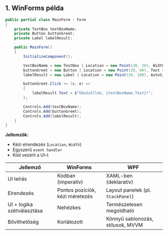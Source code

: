 ## **1. WinForms példa**

```csharp
public partial class MainForm : Form
{
    private TextBox textBoxName;
    private Button buttonGreet;
    private Label labelResult;

    public MainForm()
    {
        InitializeComponent();

        textBoxName = new TextBox { Location = new Point(20, 20), Width = 200 };
        buttonGreet = new Button { Location = new Point(20, 60), Text = "Köszöntés" };
        labelResult = new Label { Location = new Point(20, 100), AutoSize = true };

        buttonGreet.Click += (s, e) =>
        {
            labelResult.Text = $"Üdvözöllek, {textBoxName.Text}!";
        };

        Controls.Add(textBoxName);
        Controls.Add(buttonGreet);
        Controls.Add(labelResult);
    }
}
```

**Jellemzők:**
- Kézi elrendezés (`Location`, `Width`)
- Egyszerű `event handler`
- Kód vezérli a UI-t


| Jellemző                 | WinForms                          | WPF                                    |
|--------------------------|------------------------------------|-----------------------------------------|
| UI leírás                | Kódban (imperatív)                | XAML-ben (deklaratív)                  |
| Elrendezés               | Pontos pozíciók, kézi méretezés   | Layout panelek (pl. `StackPanel`)      |
| UI + logika szétválasztása | Nehézkes                         | Természetesen megoldható                |
| Bővíthetőség             | Korlátozott                       | Könnyű sablonozás, stílusok, MVVM      |
